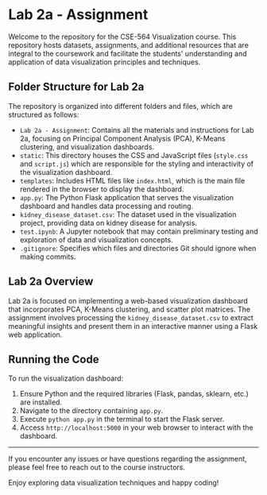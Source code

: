 # Lab 2a - Assignment

Welcome to the repository for the CSE-564 Visualization course. This repository hosts datasets, assignments, and additional resources that are integral to the coursework and facilitate the students' understanding and application of data visualization principles and techniques.

## Folder Structure for Lab 2a

The repository is organized into different folders and files, which are structured as follows:

- `Lab 2a - Assignment`: Contains all the materials and instructions for Lab 2a, focusing on Principal Component Analysis (PCA), K-Means clustering, and visualization dashboards.
- `static`: This directory houses the CSS and JavaScript files (`style.css` and `script.js`) which are responsible for the styling and interactivity of the visualization dashboard.
- `templates`: Includes HTML files like `index.html`, which is the main file rendered in the browser to display the dashboard.
- `app.py`: The Python Flask application that serves the visualization dashboard and handles data processing and routing.
- `kidney_disease_dataset.csv`: The dataset used in the visualization project, providing data on kidney disease for analysis.
- `test.ipynb`: A Jupyter notebook that may contain preliminary testing and exploration of data and visualization concepts.
- `.gitignore`: Specifies which files and directories Git should ignore when making commits.

## Lab 2a Overview

Lab 2a is focused on implementing a web-based visualization dashboard that incorporates PCA, K-Means clustering, and scatter plot matrices. The assignment involves processing the `kidney_disease_dataset.csv` to extract meaningful insights and present them in an interactive manner using a Flask web application.

## Running the Code

To run the visualization dashboard:
1. Ensure Python and the required libraries (Flask, pandas, sklearn, etc.) are installed.
2. Navigate to the directory containing `app.py`.
3. Execute `python app.py` in the terminal to start the Flask server.
4. Access `http://localhost:5000` in your web browser to interact with the dashboard.

---

If you encounter any issues or have questions regarding the assignment, please feel free to reach out to the course instructors.

Enjoy exploring data visualization techniques and happy coding!